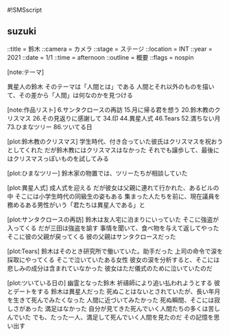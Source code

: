 #!SMSscript

## suzuki

::title = 鈴木
::camera = カメラ
::stage = ステージ
::location = INT
::year = 2021
::date = 1/1
::time = afternoon
::outline = 概要
::flags = nospin

[note:テーマ]

異星人の鈴木
そのテーマは「人間とは」である
人間とそれ以外のものを描いて、その差から「人間」は何なのかを見つける

[note:作品リスト]
6.サンタクロースの再訪
15.月に帰る君を想う
20.鈴木教のクリスマス
26.その見返りに感謝して
34.印
44.異星人式
46.Tears
52.満ちない月
73.ひまなツリー
86.ツいてる日

[plot:鈴木教のクリスマス]
学生時代、付き合っていた彼氏はクリスマスを祝おうとしてくれた
だが鈴木教にはクリスマスはなかった
それでも譲歩して、最後にはクリスマスっぽいものを試してみる

[plot:ひまなツリー]
鈴木家の物置では、ツリーたちが相談していた

[plot:異星人式]
成人式を迎える
だが彼女は父親に連れて行かれた、あるビルの中
そこには小学生時代の同級生の姿もある
集まった人たちを前に、現在議員を務めるある男性がいう「君たちは異星人である」と

[plot:サンタクロースの再訪]
鈴木は友人宅に泊まりにいっていた
そこに強盗が入ってくる
だが三田は強盗を諭す
事情を聞いて、食べ物を与えて返してやった
そこに彼の父親が戻ってくる
彼の父親はサンタクロースだった

[plot:Tears]
鈴木はそのとき研究所で働いていた。助手だった
上司の命令で涙を採取にやってくる
そこで泣いていたある女性
彼女の涙を分析すると、そこには悲しみの成分は含まれていなかった
彼女はただ儀式のために泣いていたのだ

[plot:ツいている日の]
幽霊となった鈴木
祈禱師により追い払われようとする
彼とデートをする
鈴木は異星人だった
死ぬことはないとされていたが、長い年月を生きて死んでみたくなった
人間に近づいてみたかった
死ぬ瞬間、そこには寂しさがあった
満足はなかった
自分が見てきた死んでいく人間たちの多くは苦しんでいた
でも、たった一人、満足して死んでいく人間を見たのだ
その記憶を思い出す
